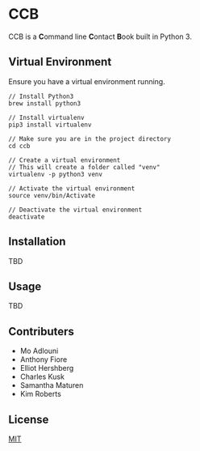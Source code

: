 # CCB

CCB is a **C**ommand line **C**ontact **B**ook built in Python 3.

## Virtual Environment

Ensure you have a virtual environment running. 

```
// Install Python3
brew install python3

// Install virtualenv
pip3 install virtualenv

// Make sure you are in the project directory
cd ccb

// Create a virtual environment
// This will create a folder called "venv" 
virtualenv -p python3 venv 

// Activate the virtual environment
source venv/bin/Activate

// Deactivate the virtual environment
deactivate

```

## Installation

TBD

## Usage

TBD

## Contributers

- Mo Adlouni
- Anthony Fiore
- Elliot Hershberg
- Charles Kusk
- Samantha Maturen
- Kim Roberts


## License
[MIT](https://choosealicense.com/licenses/mit/)
